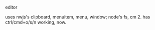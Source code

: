 editor

uses nwjs's clipboard, menuitem, menu, window;
node's fs, cm 2. has ctrl/cmd+o/s/n working, now.

